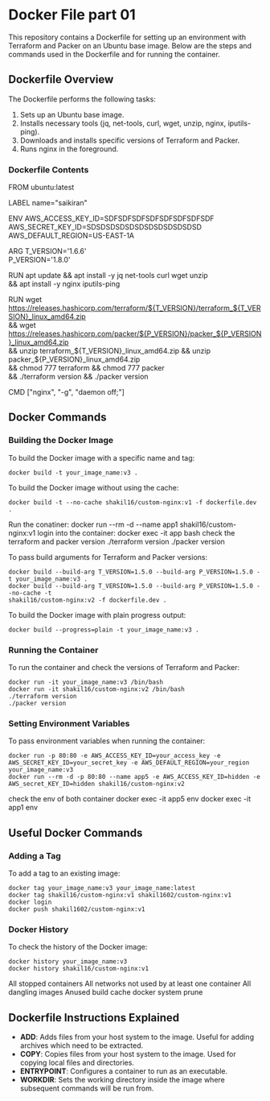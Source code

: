 
# Docker File part 01

This repository contains a Dockerfile for setting up an environment with Terraform and Packer on an Ubuntu base image. Below are the steps and commands used in the Dockerfile and for running the container.

## Dockerfile Overview

The Dockerfile performs the following tasks:
1. Sets up an Ubuntu base image.
2. Installs necessary tools (jq, net-tools, curl, wget, unzip, nginx, iputils-ping).
3. Downloads and installs specific versions of Terraform and Packer.
4. Runs nginx in the foreground.

### Dockerfile Contents


FROM ubuntu:latest

LABEL name="saikiran"

ENV AWS_ACCESS_KEY_ID=SDFSDFSDFSDFSDFSDFSDFSDF \
    AWS_SECRET_KEY_ID=SDSDSDSDSDSDSDSDSDSDSDSD \
    AWS_DEFAULT_REGION=US-EAST-1A

ARG T_VERSION='1.6.6' \
    P_VERSION='1.8.0'

RUN apt update && apt install -y jq net-tools curl wget unzip \
    && apt install -y nginx iputils-ping 

RUN wget https://releases.hashicorp.com/terraform/${T_VERSION}/terraform_${T_VERSION}_linux_amd64.zip \
    && wget https://releases.hashicorp.com/packer/${P_VERSION}/packer_${P_VERSION}_linux_amd64.zip \
    && unzip terraform_${T_VERSION}_linux_amd64.zip  && unzip packer_${P_VERSION}_linux_amd64.zip \
    && chmod 777 terraform && chmod 777 packer \
    && ./terraform version && ./packer version 

CMD ["nginx", "-g", "daemon off;"]


## Docker Commands

### Building the Docker Image

To build the Docker image with a specific name and tag:

    docker build -t your_image_name:v3 .

To build the Docker image without using the cache:

    docker build -t --no-cache shakil16/custom-nginx:v1 -f dockerfile.dev .
Run the conatiner:
    docker run --rm -d --name app1 shakil16/custom-nginx:v1
login into the container:
    docker exec -it app bash
check the terraform and packer version
    ./terraform version
    ./packer version

To pass build arguments for Terraform and Packer versions:

    docker build --build-arg T_VERSION=1.5.0 --build-arg P_VERSION=1.5.0 -t your_image_name:v3 .
    docker build --build-arg T_VERSION=1.5.0 --build-arg P_VERSION=1.5.0 --no-cache -t
    shakil16/custom-nginx:v2 -f dockerfile.dev .


To build the Docker image with plain progress output:

    docker build --progress=plain -t your_image_name:v3 .


### Running the Container

To run the container and check the versions of Terraform and Packer:

    docker run -it your_image_name:v3 /bin/bash
    docker run -it shakil16/custom-nginx:v2 /bin/bash
    ./terraform version
    ./packer version


### Setting Environment Variables

To pass environment variables when running the container:

    docker run -p 80:80 -e AWS_ACCESS_KEY_ID=your_access_key -e AWS_SECRET_KEY_ID=your_secret_key -e AWS_DEFAULT_REGION=your_region your_image_name:v3
    docker run --rm -d -p 80:80 --name app5 -e AWS_ACCESS_KEY_ID=hidden -e AWS_secret_KEY_ID=hidden shakil16/custom-nginx:v2
check the env of both container
    docker exec -it app5 env
    docker exec -it app1 env


## Useful Docker Commands

### Adding a Tag

To add a tag to an existing image:

    docker tag your_image_name:v3 your_image_name:latest
    docker tag shakil16/custom-nginx:v1 shakil1602/custom-nginx:v1
    docker login
    docker push shakil1602/custom-nginx:v1


### Docker History

To check the history of the Docker image:

    docker history your_image_name:v3
    docker history shakil16/custom-nginx:v1

All stopped containers
All networks not used by at least one container
All dangling images
Anused build cache
    docker system prune  



## Dockerfile Instructions Explained

- **ADD**: Adds files from your host system to the image. Useful for adding archives which need to be extracted.
- **COPY**: Copies files from your host system to the image. Used for copying local files and directories.
- **ENTRYPOINT**: Configures a container to run as an executable.
- **WORKDIR**: Sets the working directory inside the image where subsequent commands will be run from.
